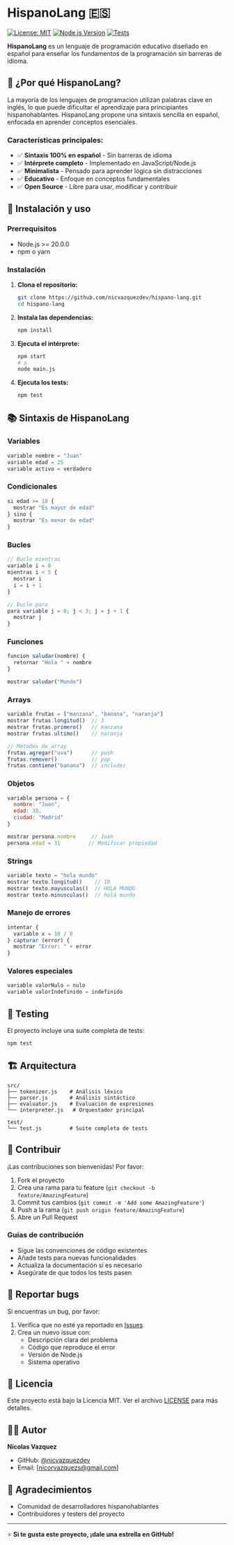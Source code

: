 # HispanoLang 🇪🇸

[![License: MIT](https://img.shields.io/badge/License-MIT-yellow.svg)](https://opensource.org/licenses/MIT)
[![Node.js Version](https://img.shields.io/badge/node-%3E%3D20.0.0-brightgreen)](https://nodejs.org/)
[![Tests](https://img.shields.io/badge/tests-182%20passed-brightgreen)](https://github.com/nicvazquezdev/hispano-lang)

**HispanoLang** es un lenguaje de programación educativo diseñado en español para enseñar los fundamentos de la programación sin barreras de idioma.

## 🎯 ¿Por qué HispanoLang?

La mayoría de los lenguajes de programación utilizan palabras clave en inglés, lo que puede dificultar el aprendizaje para principiantes hispanohablantes. HispanoLang propone una sintaxis sencilla en español, enfocada en aprender conceptos esenciales.

### Características principales:

- ✅ **Sintaxis 100% en español** - Sin barreras de idioma
- ✅ **Intérprete completo** - Implementado en JavaScript/Node.js
- ✅ **Minimalista** - Pensado para aprender lógica sin distracciones
- ✅ **Educativo** - Enfoque en conceptos fundamentales
- ✅ **Open Source** - Libre para usar, modificar y contribuir

## 🚀 Instalación y uso

### Prerrequisitos

- Node.js >= 20.0.0
- npm o yarn

### Instalación

1. **Clona el repositorio:**

   ```bash
   git clone https://github.com/nicvazquezdev/hispano-lang.git
   cd hispano-lang
   ```

2. **Instala las dependencias:**

   ```bash
   npm install
   ```

3. **Ejecuta el intérprete:**

   ```bash
   npm start
   # o
   node main.js
   ```

4. **Ejecuta los tests:**
   ```bash
   npm test
   ```

## 📚 Sintaxis de HispanoLang

### Variables

```javascript
variable nombre = "Juan"
variable edad = 25
variable activo = verdadero
```

### Condicionales

```javascript
si edad >= 18 {
  mostrar "Es mayor de edad"
} sino {
  mostrar "Es menor de edad"
}
```

### Bucles

```javascript
// Bucle mientras
variable i = 0
mientras i < 5 {
  mostrar i
  i = i + 1
}

// Bucle para
para variable j = 0; j < 3; j = j + 1 {
  mostrar j
}
```

### Funciones

```javascript
funcion saludar(nombre) {
  retornar "Hola " + nombre
}

mostrar saludar("Mundo")
```

### Arrays

```javascript
variable frutas = ["manzana", "banana", "naranja"]
mostrar frutas.longitud()  // 3
mostrar frutas.primero()   // manzana
mostrar frutas.ultimo()    // naranja

// Métodos de array
frutas.agregar("uva")      // push
frutas.remover()           // pop
frutas.contiene("banana")  // includes
```

### Objetos

```javascript
variable persona = {
  nombre: "Juan",
  edad: 30,
  ciudad: "Madrid"
}

mostrar persona.nombre     // Juan
persona.edad = 31         // Modificar propiedad
```

### Strings

```javascript
variable texto = "hola mundo"
mostrar texto.longitud()    // 10
mostrar texto.mayusculas()  // HOLA MUNDO
mostrar texto.minusculas()  // hola mundo
```

### Manejo de errores

```javascript
intentar {
  variable x = 10 / 0
} capturar (error) {
  mostrar "Error: " + error
}
```

### Valores especiales

```javascript
variable valorNulo = nulo
variable valorIndefinido = indefinido
```

## 🧪 Testing

El proyecto incluye una suite completa de tests:

```bash
npm test
```

## 🏗️ Arquitectura

```
src/
├── tokenizer.js    # Análisis léxico
├── parser.js       # Análisis sintáctico
├── evaluator.js    # Evaluación de expresiones
└── interpreter.js   # Orquestador principal

test/
└── test.js         # Suite completa de tests
```

## 🤝 Contribuir

¡Las contribuciones son bienvenidas! Por favor:

1. Fork el proyecto
2. Crea una rama para tu feature (`git checkout -b feature/AmazingFeature`)
3. Commit tus cambios (`git commit -m 'Add some AmazingFeature'`)
4. Push a la rama (`git push origin feature/AmazingFeature`)
5. Abre un Pull Request

### Guías de contribución

- Sigue las convenciones de código existentes
- Añade tests para nuevas funcionalidades
- Actualiza la documentación si es necesario
- Asegúrate de que todos los tests pasen

## 🐛 Reportar bugs

Si encuentras un bug, por favor:

1. Verifica que no esté ya reportado en [Issues](https://github.com/nicvazquezdev/hispano-lang/issues)
2. Crea un nuevo issue con:
   - Descripción clara del problema
   - Código que reproduce el error
   - Versión de Node.js
   - Sistema operativo

## 📄 Licencia

Este proyecto está bajo la Licencia MIT. Ver el archivo [LICENSE](LICENSE) para más detalles.

## 👨‍💻 Autor

**Nicolas Vazquez**

- GitHub: [@nicvazquezdev](https://github.com/nicvazquezdev)
- Email: [nicorvazquezs@gmail.com]

## 🙏 Agradecimientos

- Comunidad de desarrolladores hispanohablantes
- Contribuidores y testers del proyecto

---

⭐ **Si te gusta este proyecto, ¡dale una estrella en GitHub!**
